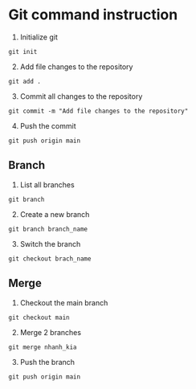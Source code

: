 # Git command instruction 

1. Initialize git 
```
git init
```

2. Add file changes to the repository
```
git add .
```

3. Commit all changes to the repository

```
git commit -m "Add file changes to the repository"
```

4. Push the commit
```
git push origin main
```

## Branch 

1. List all branches
```
git branch
```

2. Create a new branch
```
git branch branch_name
```

3. Switch the branch
```
git checkout brach_name
```

## Merge 
1. Checkout the main branch
```
git checkout main
```

2. Merge 2 branches
```
git merge nhanh_kia
```

3. Push the branch
```
git push origin main
```